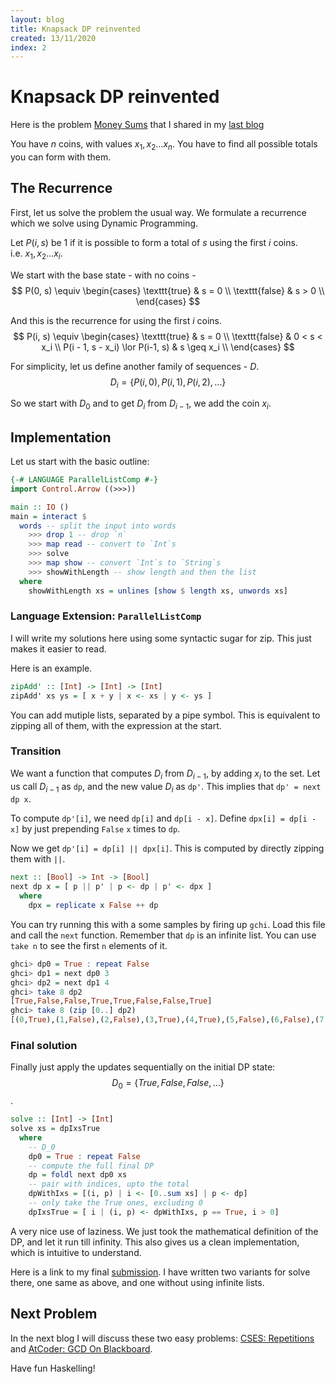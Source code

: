 ```yaml
---
layout: blog
title: Knapsack DP reinvented
created: 13/11/2020
index: 2
---
```


Knapsack DP reinvented
======================

Here is the problem [Money Sums](https://cses.fi/problemset/task/1745/)
that I shared in my [last blog](cp_blog_1.html)

You have $n$ coins, with values $x_1, x_2 \ldots x_n$. You have to find
all possible totals you can form with them.

The Recurrence
--------------

First, let us solve the problem the usual way. We formulate a recurrence
which we solve using Dynamic Programming.

Let $P(i, s)$ be $1$ if it is possible to form a total of $s$ using the
first $i$ coins. i.e. $x_1, x_2 \ldots x_i$.

We start with the base state - with no coins - $$
P(0, s) \equiv
\begin{cases}
\texttt{true} & s = 0 \\
\texttt{false} & s > 0 \\
\end{cases}
$$

And this is the recurrence for using the first $i$ coins. $$
P(i, s) \equiv
\begin{cases}
\texttt{true} & s = 0 \\
\texttt{false} & 0 < s < x_i \\
P(i - 1, s - x_i) \lor P(i-1, s) & s \geq x_i \\
\end{cases}
$$

For simplicity, let us define another family of sequences - $D$.
$$D_i = \{ P(i, 0), P(i, 1), P(i, 2), \ldots \}$$

So we start with $D_0$ and to get $D_i$ from $D_{i - 1}$, we add the
coin $x_i$.

Implementation
--------------

Let us start with the basic outline:

``` haskell
{-# LANGUAGE ParallelListComp #-}
import Control.Arrow ((>>>))

main :: IO ()
main = interact $
  words -- split the input into words
    >>> drop 1 -- drop `n`
    >>> map read -- convert to `Int`s
    >>> solve
    >>> map show -- convert `Int`s to `String`s
    >>> showWithLength -- show length and then the list
  where
    showWithLength xs = unlines [show $ length xs, unwords xs]
```

### Language Extension: `ParallelListComp`

I will write my solutions here using some syntactic sugar for zip. This
just makes it easier to read.

Here is an example.

``` haskell
zipAdd' :: [Int] -> [Int] -> [Int]
zipAdd' xs ys = [ x + y | x <- xs | y <- ys ]
```

You can add mutiple lists, separated by a pipe symbol. This is
equivalent to zipping all of them, with the expression at the start.

### Transition

We want a function that computes $D_i$ from $D_{i - 1}$, by adding $x_i$
to the set. Let us call $D_{i - 1}$ as `dp`, and the new value $D_i$ as
`dp'`. This implies that `dp' = next dp x`.

To compute `dp'[i]`, we need `dp[i]` and `dp[i - x]`. Define
`dpx[i] = dp[i - x]` by just prepending `False` `x` times to `dp`.

Now we get `dp'[i] = dp[i] || dpx[i]`. This is computed by directly
zipping them with `||`.

``` haskell
next :: [Bool] -> Int -> [Bool]
next dp x = [ p || p' | p <- dp | p' <- dpx ]
  where
    dpx = replicate x False ++ dp
```

You can try running this with a some samples by firing up `gchi`. Load
this file and call the `next` function. Remember that `dp` is an
infinite list. You can use `take n` to see the first `n` elements of it.

``` haskell
ghci> dp0 = True : repeat False
ghci> dp1 = next dp0 3
ghci> dp2 = next dp1 4
ghci> take 8 dp2
[True,False,False,True,True,False,False,True]
ghci> take 8 (zip [0..] dp2)
[(0,True),(1,False),(2,False),(3,True),(4,True),(5,False),(6,False),(7,True)]
```

### Final solution

Finally just apply the updates sequentially on the initial DP state:
$$D_0 = \{True, False, False, \ldots\}$$.

``` haskell
solve :: [Int] -> [Int]
solve xs = dpIxsTrue
  where
    -- D_0
    dp0 = True : repeat False
    -- compute the full final DP
    dp = foldl next dp0 xs
    -- pair with indices, upto the total
    dpWithIxs = [(i, p) | i <- [0..sum xs] | p <- dp]
    -- only take the True ones, excluding 0
    dpIxsTrue = [ i | (i, p) <- dpWithIxs, p == True, i > 0]
```

A very nice use of laziness. We just took the mathematical definition of
the DP, and let it run till infinity. This also gives us a clean
implementation, which is intuitive to understand.

Here is a link to my final
[submission](https://github.com/anurudhp/CPHaskell/blob/master/contests/cses/1745.hs).
I have written two variants for solve there, one same as above, and one
without using infinite lists.

Next Problem
------------

In the next blog I will discuss these two easy problems: [CSES:
Repetitions](https://cses.fi/problemset/task/1069) and [AtCoder: GCD On
Blackboard](https://atcoder.jp/contests/abc125/tasks/abc125_c).

Have fun Haskelling!
